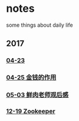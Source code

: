 # notes
some things about daily life
## 2017
### [04-23](https://github.com/wangkunSE/notes/blob/master/catalog/2017/04-23.md) 

### [04-25 金钱的作用](https://github.com/wangkunSE/notes/blob/master/catalog/2017/04-25.md) 

### [05-03 鲜肉老师观后感](https://github.com/wangkunSE/notes/blob/master/catalog/2017/05-03.md)

### [12-19 Zookeeper](https://github.com/wangkunSE/notes/blob/master/catalog/2017/12-19-zookeeper.md)